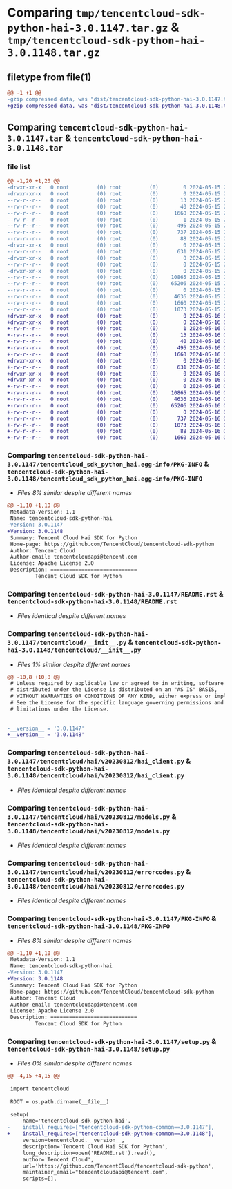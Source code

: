 # Comparing `tmp/tencentcloud-sdk-python-hai-3.0.1147.tar.gz` & `tmp/tencentcloud-sdk-python-hai-3.0.1148.tar.gz`

## filetype from file(1)

```diff
@@ -1 +1 @@
-gzip compressed data, was "dist/tencentcloud-sdk-python-hai-3.0.1147.tar", last modified: Wed May 15 21:47:55 2024, max compression
+gzip compressed data, was "dist/tencentcloud-sdk-python-hai-3.0.1148.tar", last modified: Thu May 16 08:17:59 2024, max compression
```

## Comparing `tencentcloud-sdk-python-hai-3.0.1147.tar` & `tencentcloud-sdk-python-hai-3.0.1148.tar`

### file list

```diff
@@ -1,20 +1,20 @@
-drwxr-xr-x   0 root         (0) root         (0)        0 2024-05-15 21:47:55.000000 tencentcloud-sdk-python-hai-3.0.1147/
-drwxr-xr-x   0 root         (0) root         (0)        0 2024-05-15 21:47:55.000000 tencentcloud-sdk-python-hai-3.0.1147/tencentcloud_sdk_python_hai.egg-info/
--rw-r--r--   0 root         (0) root         (0)       13 2024-05-15 21:47:55.000000 tencentcloud-sdk-python-hai-3.0.1147/tencentcloud_sdk_python_hai.egg-info/top_level.txt
--rw-r--r--   0 root         (0) root         (0)       40 2024-05-15 21:47:55.000000 tencentcloud-sdk-python-hai-3.0.1147/tencentcloud_sdk_python_hai.egg-info/requires.txt
--rw-r--r--   0 root         (0) root         (0)     1660 2024-05-15 21:47:55.000000 tencentcloud-sdk-python-hai-3.0.1147/tencentcloud_sdk_python_hai.egg-info/PKG-INFO
--rw-r--r--   0 root         (0) root         (0)        1 2024-05-15 21:47:55.000000 tencentcloud-sdk-python-hai-3.0.1147/tencentcloud_sdk_python_hai.egg-info/dependency_links.txt
--rw-r--r--   0 root         (0) root         (0)      495 2024-05-15 21:47:55.000000 tencentcloud-sdk-python-hai-3.0.1147/tencentcloud_sdk_python_hai.egg-info/SOURCES.txt
--rw-r--r--   0 root         (0) root         (0)      737 2024-05-15 21:47:55.000000 tencentcloud-sdk-python-hai-3.0.1147/README.rst
--rw-r--r--   0 root         (0) root         (0)       88 2024-05-15 21:47:55.000000 tencentcloud-sdk-python-hai-3.0.1147/setup.cfg
-drwxr-xr-x   0 root         (0) root         (0)        0 2024-05-15 21:47:55.000000 tencentcloud-sdk-python-hai-3.0.1147/tencentcloud/
--rw-r--r--   0 root         (0) root         (0)      631 2024-05-15 21:47:55.000000 tencentcloud-sdk-python-hai-3.0.1147/tencentcloud/__init__.py
-drwxr-xr-x   0 root         (0) root         (0)        0 2024-05-15 21:47:55.000000 tencentcloud-sdk-python-hai-3.0.1147/tencentcloud/hai/
--rw-r--r--   0 root         (0) root         (0)        0 2024-05-15 21:47:55.000000 tencentcloud-sdk-python-hai-3.0.1147/tencentcloud/hai/__init__.py
-drwxr-xr-x   0 root         (0) root         (0)        0 2024-05-15 21:47:55.000000 tencentcloud-sdk-python-hai-3.0.1147/tencentcloud/hai/v20230812/
--rw-r--r--   0 root         (0) root         (0)    10865 2024-05-15 21:47:55.000000 tencentcloud-sdk-python-hai-3.0.1147/tencentcloud/hai/v20230812/hai_client.py
--rw-r--r--   0 root         (0) root         (0)    65206 2024-05-15 21:47:55.000000 tencentcloud-sdk-python-hai-3.0.1147/tencentcloud/hai/v20230812/models.py
--rw-r--r--   0 root         (0) root         (0)        0 2024-05-15 21:47:55.000000 tencentcloud-sdk-python-hai-3.0.1147/tencentcloud/hai/v20230812/__init__.py
--rw-r--r--   0 root         (0) root         (0)     4636 2024-05-15 21:47:55.000000 tencentcloud-sdk-python-hai-3.0.1147/tencentcloud/hai/v20230812/errorcodes.py
--rw-r--r--   0 root         (0) root         (0)     1660 2024-05-15 21:47:55.000000 tencentcloud-sdk-python-hai-3.0.1147/PKG-INFO
--rw-r--r--   0 root         (0) root         (0)     1073 2024-05-15 21:47:55.000000 tencentcloud-sdk-python-hai-3.0.1147/setup.py
+drwxr-xr-x   0 root         (0) root         (0)        0 2024-05-16 08:17:59.000000 tencentcloud-sdk-python-hai-3.0.1148/
+drwxr-xr-x   0 root         (0) root         (0)        0 2024-05-16 08:17:59.000000 tencentcloud-sdk-python-hai-3.0.1148/tencentcloud_sdk_python_hai.egg-info/
+-rw-r--r--   0 root         (0) root         (0)        1 2024-05-16 08:17:59.000000 tencentcloud-sdk-python-hai-3.0.1148/tencentcloud_sdk_python_hai.egg-info/dependency_links.txt
+-rw-r--r--   0 root         (0) root         (0)       13 2024-05-16 08:17:59.000000 tencentcloud-sdk-python-hai-3.0.1148/tencentcloud_sdk_python_hai.egg-info/top_level.txt
+-rw-r--r--   0 root         (0) root         (0)       40 2024-05-16 08:17:59.000000 tencentcloud-sdk-python-hai-3.0.1148/tencentcloud_sdk_python_hai.egg-info/requires.txt
+-rw-r--r--   0 root         (0) root         (0)      495 2024-05-16 08:17:59.000000 tencentcloud-sdk-python-hai-3.0.1148/tencentcloud_sdk_python_hai.egg-info/SOURCES.txt
+-rw-r--r--   0 root         (0) root         (0)     1660 2024-05-16 08:17:59.000000 tencentcloud-sdk-python-hai-3.0.1148/tencentcloud_sdk_python_hai.egg-info/PKG-INFO
+drwxr-xr-x   0 root         (0) root         (0)        0 2024-05-16 08:17:59.000000 tencentcloud-sdk-python-hai-3.0.1148/tencentcloud/
+-rw-r--r--   0 root         (0) root         (0)      631 2024-05-16 08:17:59.000000 tencentcloud-sdk-python-hai-3.0.1148/tencentcloud/__init__.py
+drwxr-xr-x   0 root         (0) root         (0)        0 2024-05-16 08:17:59.000000 tencentcloud-sdk-python-hai-3.0.1148/tencentcloud/hai/
+drwxr-xr-x   0 root         (0) root         (0)        0 2024-05-16 08:17:59.000000 tencentcloud-sdk-python-hai-3.0.1148/tencentcloud/hai/v20230812/
+-rw-r--r--   0 root         (0) root         (0)        0 2024-05-16 08:17:59.000000 tencentcloud-sdk-python-hai-3.0.1148/tencentcloud/hai/v20230812/__init__.py
+-rw-r--r--   0 root         (0) root         (0)    10865 2024-05-16 08:17:59.000000 tencentcloud-sdk-python-hai-3.0.1148/tencentcloud/hai/v20230812/hai_client.py
+-rw-r--r--   0 root         (0) root         (0)     4636 2024-05-16 08:17:59.000000 tencentcloud-sdk-python-hai-3.0.1148/tencentcloud/hai/v20230812/errorcodes.py
+-rw-r--r--   0 root         (0) root         (0)    65206 2024-05-16 08:17:59.000000 tencentcloud-sdk-python-hai-3.0.1148/tencentcloud/hai/v20230812/models.py
+-rw-r--r--   0 root         (0) root         (0)        0 2024-05-16 08:17:59.000000 tencentcloud-sdk-python-hai-3.0.1148/tencentcloud/hai/__init__.py
+-rw-r--r--   0 root         (0) root         (0)      737 2024-05-16 08:17:59.000000 tencentcloud-sdk-python-hai-3.0.1148/README.rst
+-rw-r--r--   0 root         (0) root         (0)     1073 2024-05-16 08:17:59.000000 tencentcloud-sdk-python-hai-3.0.1148/setup.py
+-rw-r--r--   0 root         (0) root         (0)       88 2024-05-16 08:17:59.000000 tencentcloud-sdk-python-hai-3.0.1148/setup.cfg
+-rw-r--r--   0 root         (0) root         (0)     1660 2024-05-16 08:17:59.000000 tencentcloud-sdk-python-hai-3.0.1148/PKG-INFO
```

### Comparing `tencentcloud-sdk-python-hai-3.0.1147/tencentcloud_sdk_python_hai.egg-info/PKG-INFO` & `tencentcloud-sdk-python-hai-3.0.1148/tencentcloud_sdk_python_hai.egg-info/PKG-INFO`

 * *Files 8% similar despite different names*

```diff
@@ -1,10 +1,10 @@
 Metadata-Version: 1.1
 Name: tencentcloud-sdk-python-hai
-Version: 3.0.1147
+Version: 3.0.1148
 Summary: Tencent Cloud Hai SDK for Python
 Home-page: https://github.com/TencentCloud/tencentcloud-sdk-python
 Author: Tencent Cloud
 Author-email: tencentcloudapi@tencent.com
 License: Apache License 2.0
 Description: ============================
         Tencent Cloud SDK for Python
```

### Comparing `tencentcloud-sdk-python-hai-3.0.1147/README.rst` & `tencentcloud-sdk-python-hai-3.0.1148/README.rst`

 * *Files identical despite different names*

### Comparing `tencentcloud-sdk-python-hai-3.0.1147/tencentcloud/__init__.py` & `tencentcloud-sdk-python-hai-3.0.1148/tencentcloud/__init__.py`

 * *Files 1% similar despite different names*

```diff
@@ -10,8 +10,8 @@
 # Unless required by applicable law or agreed to in writing, software
 # distributed under the License is distributed on an "AS IS" BASIS,
 # WITHOUT WARRANTIES OR CONDITIONS OF ANY KIND, either express or implied.
 # See the License for the specific language governing permissions and
 # limitations under the License.
 
 
-__version__ = '3.0.1147'
+__version__ = '3.0.1148'
```

### Comparing `tencentcloud-sdk-python-hai-3.0.1147/tencentcloud/hai/v20230812/hai_client.py` & `tencentcloud-sdk-python-hai-3.0.1148/tencentcloud/hai/v20230812/hai_client.py`

 * *Files identical despite different names*

### Comparing `tencentcloud-sdk-python-hai-3.0.1147/tencentcloud/hai/v20230812/models.py` & `tencentcloud-sdk-python-hai-3.0.1148/tencentcloud/hai/v20230812/models.py`

 * *Files identical despite different names*

### Comparing `tencentcloud-sdk-python-hai-3.0.1147/tencentcloud/hai/v20230812/errorcodes.py` & `tencentcloud-sdk-python-hai-3.0.1148/tencentcloud/hai/v20230812/errorcodes.py`

 * *Files identical despite different names*

### Comparing `tencentcloud-sdk-python-hai-3.0.1147/PKG-INFO` & `tencentcloud-sdk-python-hai-3.0.1148/PKG-INFO`

 * *Files 8% similar despite different names*

```diff
@@ -1,10 +1,10 @@
 Metadata-Version: 1.1
 Name: tencentcloud-sdk-python-hai
-Version: 3.0.1147
+Version: 3.0.1148
 Summary: Tencent Cloud Hai SDK for Python
 Home-page: https://github.com/TencentCloud/tencentcloud-sdk-python
 Author: Tencent Cloud
 Author-email: tencentcloudapi@tencent.com
 License: Apache License 2.0
 Description: ============================
         Tencent Cloud SDK for Python
```

### Comparing `tencentcloud-sdk-python-hai-3.0.1147/setup.py` & `tencentcloud-sdk-python-hai-3.0.1148/setup.py`

 * *Files 0% similar despite different names*

```diff
@@ -4,15 +4,15 @@
 
 import tencentcloud
 
 ROOT = os.path.dirname(__file__)
 
 setup(
     name='tencentcloud-sdk-python-hai',
-    install_requires=["tencentcloud-sdk-python-common==3.0.1147"],
+    install_requires=["tencentcloud-sdk-python-common==3.0.1148"],
     version=tencentcloud.__version__,
     description='Tencent Cloud Hai SDK for Python',
     long_description=open('README.rst').read(),
     author='Tencent Cloud',
     url='https://github.com/TencentCloud/tencentcloud-sdk-python',
     maintainer_email="tencentcloudapi@tencent.com",
     scripts=[],
```

